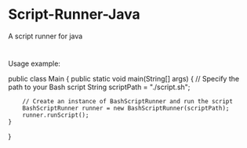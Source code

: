 # Script-Runner-Java
A script runner for java

# 

Usage example:

public class Main {
    public static void main(String[] args) {
        // Specify the path to your Bash script
        String scriptPath = "./script.sh";

        // Create an instance of BashScriptRunner and run the script
        BashScriptRunner runner = new BashScriptRunner(scriptPath);
        runner.runScript();
    }
}
